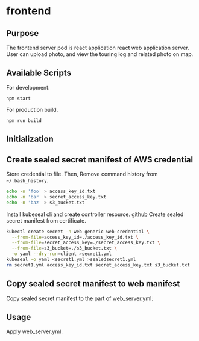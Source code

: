 # frontend

## Purpose

The frontend server pod is react application react web application server.
User can upload photo, and view the touring log and related photo on map.

## Available Scripts

For development.

```
npm start
```

For production build.

```
npm run build
```

## Initialization

## Create sealed secret manifest of AWS credential

Store credential to file.
Then, Remove command history from `~/.bash_history`.

```bash
echo -n 'foo' > access_key_id.txt
echo -n 'bar' > secret_access_key.txt
echo -n 'baz' > s3_bucket.txt
```

Install kubeseal cli and create controller resource. [github](https://github.com/bitnami-labs/sealed-secrets)
Create sealed secret manifest from certificate.

```bash
kubectl create secret -n web generic web-credential \
  --from-file=access_key_id=./access_key_id.txt \
  --from-file=secret_access_key=./secret_access_key.txt \
  --from-file=s3_bucket=./s3_bucket.txt \
  -o yaml --dry-run=client >secret1.yml
kubeseal -o yaml <secret1.yml >sealedsecret1.yml
rm secret1.yml access_key_id.txt secret_access_key.txt s3_bucket.txt
```

## Copy sealed secret manifest to web manifest

Copy sealed secret manifest to the part of web_server.yml.

## Usage

Apply web_server.yml.
